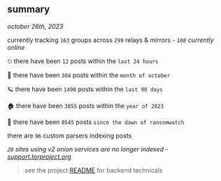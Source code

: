 
## summary
_october 26th, 2023_

currently tracking `163` groups across `299` relays & mirrors - _`108` currently online_

⏲ there have been `12` posts within the `last 24 hours`

🦈 there have been `304` posts within the `month of october`

🪐 there have been `1498` posts within the `last 90 days`

🏚 there have been `3855` posts within the `year of 2023`

🦕 there have been `8545` posts `since the dawn of ransomwatch`

there are `96` custom parsers indexing posts

_`20` sites using v2 onion services are no longer indexed - [support.torproject.org](https://support.torproject.org/onionservices/v2-deprecation/)_

> see the project [README](https://github.com/joshhighet/ransomwatch#ransomwatch--) for backend technicals
